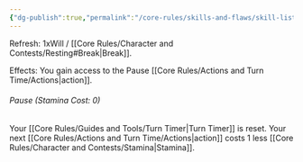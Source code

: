 ```yaml
---
{"dg-publish":true,"permalink":"/core-rules/skills-and-flaws/skill-list/will/rank-1/pause/"}
---
```


Refresh: 1xWill / [[Core Rules/Character and Contests/Resting#Break\|Break]].

Effects:
You gain access to the Pause [[Core Rules/Actions and Turn Time/Actions\|action]].

###### Pause (Stamina Cost: 0)
Your [[Core Rules/Guides and Tools/Turn Timer\|Turn Timer]] is reset.
Your next [[Core Rules/Actions and Turn Time/Actions\|action]] costs 1 less [[Core Rules/Character and Contests/Stamina\|Stamina]].